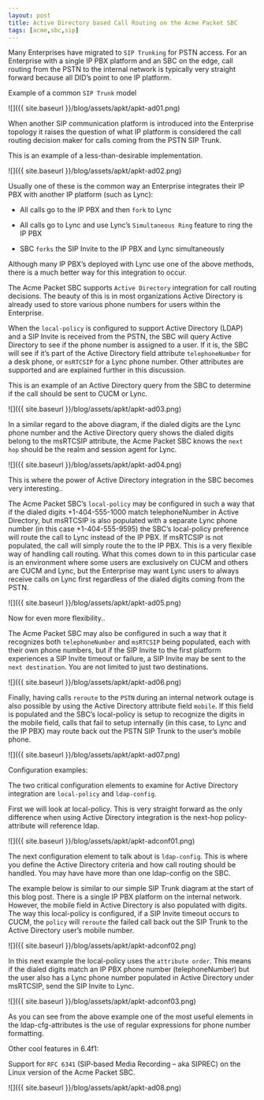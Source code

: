 ```yaml
---
layout: post
title: Active Directory based Call Routing on the Acme Packet SBC
tags: [acme,sbc,sip]
---
```

Many Enterprises have migrated to `SIP Trunking` for PSTN access. For an Enterprise with a single IP PBX platform and an SBC on the edge, call routing from the PSTN to the internal network is typically very straight forward because all DID’s point to one IP platform.

<!--more-->

Example of a common `SIP Trunk` model

![]({{ site.baseurl }}/blog/assets/apkt/apkt-ad01.png)

When another SIP communication platform is introduced into the Enterprise topology it raises the question of what IP platform is considered the call routing decision maker for calls coming from the PSTN SIP Trunk.

This is an example of a less-than-desirable implementation.

![]({{ site.baseurl }}/blog/assets/apkt/apkt-ad02.png)

Usually one of these is the common way an Enterprise integrates their IP PBX with another IP platform (such as Lync):

* All calls go to the IP PBX and then `fork` to Lync

* All calls go to Lync and use Lync’s `Simultaneous Ring` feature to ring the IP PBX

* SBC `forks` the SIP Invite to the IP PBX and Lync simultaneously

Although many IP PBX’s deployed with Lync use one of the above methods, there is a much better way for this integration to occur.

The Acme Packet SBC supports `Active Directory` integration for call routing decisions. The beauty of this is in most organizations Active Directory is already used to store various phone numbers for users within the Enterprise.

When the `local-policy` is configured to support Active Directory (LDAP) and a SIP Invite is received from the PSTN, the SBC will query Active Directory to see if the phone number is assigned to a user.  If it is, the SBC will see if it’s part of the Active Directory field attribute `telephoneNumber` for a desk phone, or `msRTCSIP` for a Lync phone number. Other attributes are supported and are explained further in this discussion.

This is an example of an Active Directory query from the SBC to determine if the call should be sent to CUCM or Lync.

![]({{ site.baseurl }}/blog/assets/apkt/apkt-ad03.png)

In a similar regard to the above diagram, if the dialed digits are the Lync phone number and the Active Directory query shows the dialed digits belong to the msRTCSIP attribute, the Acme Packet SBC knows the `next hop` should be the realm and session agent for Lync.

![]({{ site.baseurl }}/blog/assets/apkt/apkt-ad04.png)

This is where the power of Active Directory integration in the SBC becomes very interesting..

The Acme Packet SBC’s `local-policy` may be configured in such a way that if the dialed digits +1-404-555-1000 match telephoneNumber in Active Directory, but msRTCSIP is also populated with a separate Lync phone number (in this case +1-404-555-9595) the SBC’s local-policy preference will route the call to Lync instead of the IP PBX. If msRTCSIP is not populated, the call will simply route the to the IP PBX. This is a very flexible way of handling call routing. What this comes down to in this particular case is an environment where some users are exclusively on CUCM and others are CUCM and Lync, but the Enterprise may want Lync users to always receive calls on Lync first regardless of the dialed digits coming from the PSTN.

![]({{ site.baseurl }}/blog/assets/apkt/apkt-ad05.png)

Now for even more flexibility..

The Acme Packet SBC may also be configured in such a way that it recognizes both `telephoneNumber` and `msRTCSIP` being populated, each with their own phone numbers, but if the SIP Invite to the first platform experiences a SIP Invite timeout or failure, a SIP Invite may be sent to the `next destination`. You are not limited to just two destinations.

![]({{ site.baseurl }}/blog/assets/apkt/apkt-ad06.png)

Finally, having calls `reroute` to the `PSTN` during an internal network outage is also possible by using the Active Directory attribute field `mobile`. If this field is populated and the SBC’s local-policy is setup to recognize the digits in the mobile field, calls that fail to setup internally (in this case, to Lync and the IP PBX) may route back out the PSTN SIP Trunk to the user’s mobile phone.

![]({{ site.baseurl }}/blog/assets/apkt/apkt-ad07.png)

Configuration examples:

The two critical configuration elements to examine for Active Directory integration are `local-policy` and `ldap-config`.

First we will look at local-policy. This is very straight forward as the only difference when using Active Directory integration is the next-hop policy-attribute will reference ldap.

![]({{ site.baseurl }}/blog/assets/apkt/apkt-adconf01.png)

The next configuration element to talk about is `ldap-config`. This is where you define the Active Directory criteria and how call routing should be handled. You may have have more than one ldap-config on the SBC.

The example below is similar to our simple SIP Trunk diagram at the start of this blog post. There is a single IP PBX platform on the internal network. However, the mobile field in Active Directory is also populated with digits. The way this local-policy is configured, if a SIP Invite timeout occurs to CUCM, the `policy` will `reroute` the failed call back out the SIP Trunk to the Active Directory user’s mobile number.

![]({{ site.baseurl }}/blog/assets/apkt/apkt-adconf02.png)

In this next example the local-policy uses the `attribute order`. This means if the dialed digits match an IP PBX phone number (telephoneNumber) but the user also has a Lync phone number populated in Active Directory under msRTCSIP, send the SIP Invite to Lync.

![]({{ site.baseurl }}/blog/assets/apkt/apkt-adconf03.png)

As you can see from the above example one of the most useful elements in the ldap-cfg-attributes is the use of regular expressions for phone number formatting.

Other cool features in 6.4f1:

Support for `RFC 6341` (SIP-based Media Recording – aka SIPREC) on the Linux version of the Acme Packet SBC.

![]({{ site.baseurl }}/blog/assets/apkt/apkt-ad08.png)
